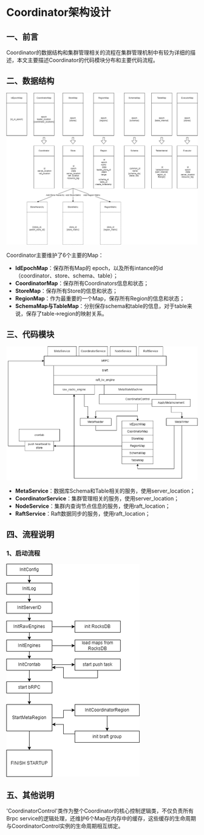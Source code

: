 # Coordinator架构设计

## 一、前言
Coordinator的数据结构和集群管理相关的流程在集群管理机制中有较为详细的描述，本文主要描述Coordinator的代码模块分布和主要代码流程。

## 二、数据结构
![Coordinator Data Structure](../../en/images/CoordinatoreDataStructure.png)

Coordinator主要维护了6个主要的Map：
 - **IdEpochMap**：保存所有Map的 epoch，以及所有intance的id（coordinator、store、schema、table）；
 - **CoordinatorMap**：保存所有Coordinators信息和状态；
 - **StoreMap**：保存所有Store的信息和状态；
 - **RegionMap**：作为最重要的一个Map，保存所有Region的信息和状态；
 - **SchemaMap与TableMap**：分别保存schema和table的信息，对于table来说，保存了table→region的映射关系。

## 三、代码模块
![Coordinator Modules](../../en//images/CoordinatorModules.png)
 - **MetaService**：数据库Schema和Table相关的服务，使用server_location；
 - **CoordinatorService**：集群管理相关的服务，使用server_location；
 - **NodeService**：集群内查询节点信息的服务，使用raft_location；
 - **RaftService**：Raft数据同步的服务，使用raft_location；

## 四、流程说明
### 1、启动流程
![Coordinator Start Process](../../en/images/CoordinatorStartProcess.png)

## 五、其他说明
'CoordinatorControl'类作为整个Coordinator的核心控制逻辑类，不仅负责所有Brpc service的逻辑处理，还维护6个Map在内存中的缓存，这些缓存的生命周期与CoordinatorControl实例的生命周期相互绑定。